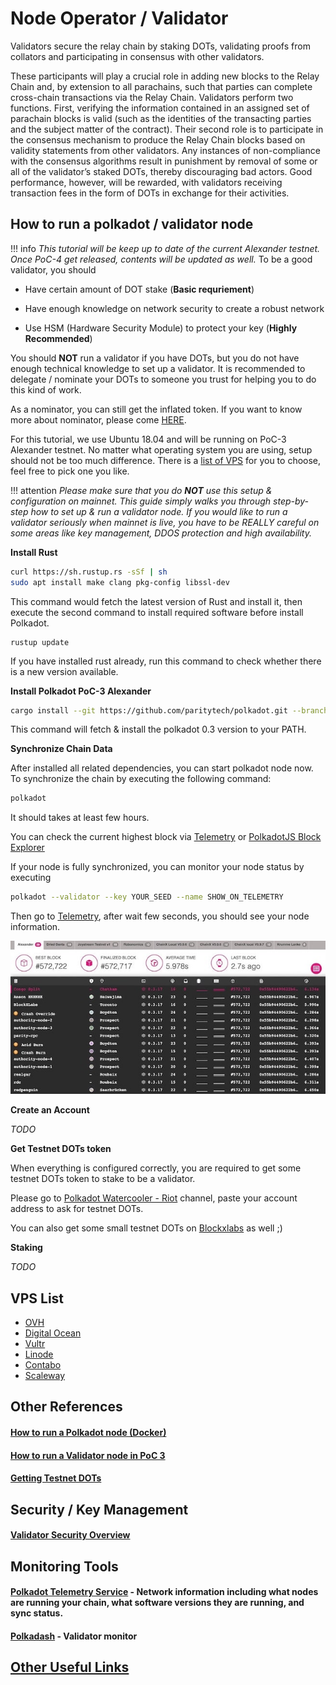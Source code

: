 # Node Operator / Validator

Validators secure the relay chain by staking DOTs, validating proofs from collators and participating in consensus with other validators.

These participants will play a crucial role in adding new blocks to the Relay Chain and, by extension to all parachains, such that parties can complete cross-chain transactions via the Relay Chain. Validators perform two functions. First, verifying the information contained in an assigned set of parachain blocks is valid (such as the identities of the transacting parties and the subject matter of the contract). Their second role is to participate in the consensus mechanism to produce the Relay Chain blocks based on validity statements from other validators. Any instances of non-compliance with the consensus algorithms result in punishment by removal of some or all of the validator’s staked DOTs, thereby discouraging bad actors. Good performance, however, will be rewarded, with validators receiving transaction fees in the form of DOTs in exchange for their activities.

## How to run a polkadot / validator node

!!! info
    _This tutorial will be keep up to date of the current Alexander testnet. Once PoC-4 get released, contents will be updated as well._
To be a good validator, you should

* Have certain amount of DOT stake (**Basic requriement**)

* Have enough knowledge on network security to create a robust network

* Use HSM (Hardware Security Module) to protect your key (**Highly Recommended**)

You should **NOT** run a validator if you have DOTs, but you do not have enough technical knowledge to set up a validator. It is recommended to delegate / nominate your DOTs to someone you trust for helping you to do this kind of work. 

As a nominator, you can still get the inflated token. If you want to know more about nominator, please come [HERE](./nominator.md).

For this tutorial, we use Ubuntu 18.04 and will be running on PoC-3 Alexander testnet. No matter what operating system you are using, setup should not be too much difference. There is a [list of VPS](./node_operator.md#vps-list) for you to choose, feel free to pick one you like.

 
!!! attention
    _Please make sure that you do **NOT** use this setup & configuration on mainnet. This guide simply walks you through step-by-step how to set up & run a validator node. If you would like to run a validator seriously when mainnet is live, you have to be REALLY careful on some areas like key management, DDOS protection and high availability._


**Install Rust**

```bash
curl https://sh.rustup.rs -sSf | sh
sudo apt install make clang pkg-config libssl-dev
```
This command would fetch the latest version of Rust and install it, then execute the second command to install required software before install Polkadot.

```
rustup update
```
If you have installed rust already, run this command to check whether there is a new version available.

**Install Polkadot PoC-3 Alexander**

```bash
cargo install --git https://github.com/paritytech/polkadot.git --branch v0.3 polkadot
```

This command will fetch & install the polkadot 0.3 version to your PATH.


**Synchronize Chain Data**

After installed all related dependencies, you can start polkadot node now. To synchronize the chain by executing the following command:

```bash
polkadot
```

It should takes at least few hours.


You can check the current highest block via [Telemetry](https://telemetry.polkadot.io/#/Alexander) or [PolkadotJS Block Explorer](https://polkadot.js.org/apps/#/explorer)
 
If your node is fully synchronized, you can monitor your node status by executing 

```bash
polkadot --validator --key YOUR_SEED --name SHOW_ON_TELEMETRY
```

Then go to [Telemetry](https://telemetry.polkadot.io/#/Alexander), after wait few seconds, you should see your node information.

![](../../images/validator/telemetry_monitor.jpg)    


**Create an Account**

_TODO_

**Get Testnet DOTs token**

When everything is configured correctly, you are required to get some testnet DOTs token to stake to be a validator.

Please go to [Polkadot Watercooler - Riot](https://riot.im/app/#/room/#polkadot-watercooler:matrix.org) channel, paste your account address to ask for testnet DOTs.
 
You can also get some small testnet DOTs on [Blockxlabs](https://faucets.blockxlabs.com/polkadot) as well ;)

**Staking** 

_TODO_

## VPS List

* [OVH](https://www.ovh.com.au/)
* [Digital Ocean](https://www.digitalocean.com/)
* [Vultr](https://www.vultr.com/)
* [Linode](https://www.linode.com/)
* [Contabo](https://contabo.com/)
* [Scaleway](https://www.scaleway.com/)




## Other References

#### [How to run a Polkadot node (Docker)](https://medium.com/@acvlls/setting-up-a-polkadot-node-the-easy-way-3a885283091f)

#### [How to run a Validator node in PoC 3](https://github.com/paritytech/polkadot/wiki/Validating-on-PoC-3-%22Alexander%22)

#### [Getting Testnet DOTs](https://github.com/paritytech/polkadot/wiki/DOT#getting-dots)

## Security / Key Management

#### [Validator Security Overview](https://github.com/w3f/validator-security)

## Monitoring Tools

#### [Polkadot Telemetry Service](https://telemetry.polkadot.io/#/Alexander) - Network information including what nodes are running your chain, what software versions they are running, and sync status.

#### [Polkadash](http://polkadash.io/) - Validator monitor

## [Other Useful Links](https://forum.web3.foundation/t/useful-links-for-validators/20)